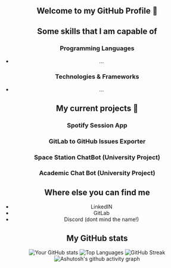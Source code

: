<div align="center">
  
## Welcome to my GitHub Profile 👋

## Some skills that I am capable of

### Programming Languages

- ...

### Technologies & Frameworks

- ...

## My current projects 🔭

### Spotify Session App

### GitLab to GitHub Issues Exporter

### Space Station ChatBot (University Project)

### Academic Chat Bot (University Project)

## Where else you can find me

- LinkedIN
- GitLab
- Discord (dont mind the name!)

## My GitHub stats

![Your GitHub stats](https://github-readme-stats.vercel.app/api?username=dominicdaniel86&show_icons=true&theme=transparent)
![Top Languages](https://github-readme-stats.vercel.app/api/top-langs/?username=dominicdaniel86&layout=compact)
![GitHub Streak](https://github-readme-streak-stats.herokuapp.com/?user=dominicdaniel86)
![Ashutosh's github activity graph](https://activity-graph.herokuapp.com/graph?username=dominicdaniel86&bg_color=ffffff&color=000000&line=000000&point=000000)

</div>
